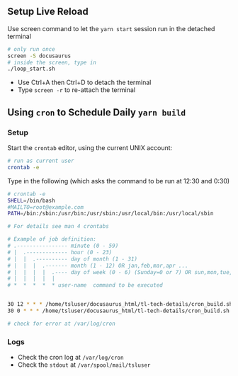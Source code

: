 ## Setup Live Reload

Use screen command to let the `yarn start` session run in the detached terminal
``` bash
# only run once
screen -S docusaurus
# inside the screen, type in
./loop_start.sh
```

- Use Ctrl+A then Ctrl+D to detach the terminal
- Type `screen -r` to re-attach the terminal

## Using `cron` to Schedule Daily `yarn build`

### Setup
Start the `crontab` editor, using the current UNIX account:

``` bash
# run as current user
crontab -e
```

Type in the following (which asks the command to be run at 12:30 and 0:30)

``` bash
# crontab -e
SHELL=/bin/bash
#MAILTO=root@example.com
PATH=/bin:/sbin:/usr/bin:/usr/sbin:/usr/local/bin:/usr/local/sbin

# For details see man 4 crontabs

# Example of job definition:
# .---------------- minute (0 - 59)
# |  .------------- hour (0 - 23)
# |  |  .---------- day of month (1 - 31)
# |  |  |  .------- month (1 - 12) OR jan,feb,mar,apr ...
# |  |  |  |  .---- day of week (0 - 6) (Sunday=0 or 7) OR sun,mon,tue,wed,thu,fri,sat
# |  |  |  |  |
# *  *  *  *  * user-name  command to be executed


30 12 * * * /home/tsluser/docusaurus_html/tl-tech-details/cron_build.sh
30 0 * * * /home/tsluser/docusaurus_html/tl-tech-details/cron_build.sh

# check for error at /var/log/cron
```

### Logs
- Check the cron log at `/var/log/cron`
- Check the `stdout` at `/var/spool/mail/tsluser`

